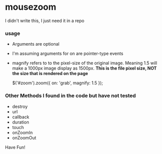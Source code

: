 # mousezoom
I didn't write this, I just need it in a repo

### usage
- Arguments are optional
- I'm assuming arguments for on are pointer-type events
- magnify refers to to the pixel-size of the original image. Meaning 1.5 will make a 1000px image display as 1500px. **This is the file pixel size, NOT the size that is rendered on the page**


    $('#zoom').zoom({ 
      on: 'grab',
      magnify: 1.5
    });
    
### Other Methods I found in the code but have not tested

- destroy
- url
- callback
- duration
- touch
- onZoomIn
- onZoomOut

Have Fun!
